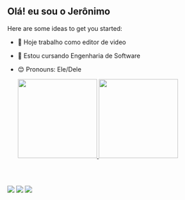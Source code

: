## Olá! eu sou o Jerônimo 

Here are some ideas to get you started:

- 🔭  Hoje trabalho como editor de video
- 🌱  Estou cursando Engenharia de Software
- 😊 Pronouns: Ele/Dele

  <a href="https://www.linkedin.com/in/jer%C3%B4nimo-neto-114b16224">
  <img height="180em" src="https://github-readme-stats.vercel.app/api?username=JEROONIMO&show_icons=true&theme=dark&include_all_commits=true&count_private=true"/>
  <img height="180em" src="https://github-readme-stats.vercel.app/api/top-langs/?username=JEROONIMO&layout=compact&langs_count=7&theme=dark"/>
</div>

<div style="display: inline_block"><br>

  ##
  
  <div>
  <a href="https://www.instagram.com/jeroonimo_/" target="_blank"><img src="https://img.shields.io/badge/-Instagram-993399?style=for-the-badge&logo=instagram&logoColor=white" target="_blank"></a>
  <a href = "jeroonimon@gmail.com"><img src="https://img.shields.io/badge/-Gmail-FF0000?style=for-the-badge&logo=gmail&logoColor=white" target="_blank"></a>
  <a href="https://www.linkedin.com/in/jer%C3%B4nimo-neto-114b16224" target="_blank"><img src="https://img.shields.io/badge/-LinkedIn-%230077B5?style=for-the-badge&logo=linkedin&logoColor=white" target="_blank " > </ a >                                         
 
  </div>
